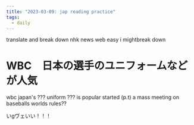 ```yaml
---
title: "2023-03-09: jap reading practice"
tags:
  - daily
---
```


translate and break down nhk news web easy
i mightbreak down

# WBC　日本の選手のユニフォームなどが人気

wbc japan's ??? uniform ??? is popular
started (p.t) a mass meeting on baseballs worlds rules??

いgヴェいい！！！
